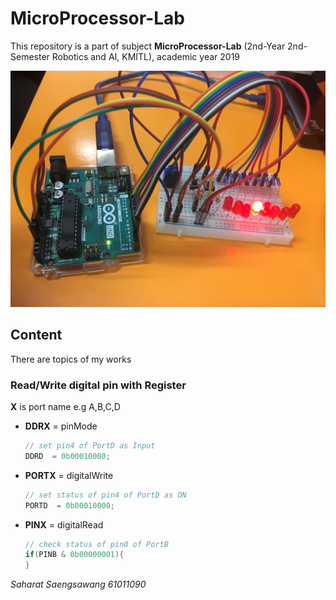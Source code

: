 # MicroProcessor-Lab

This repository is a part of subject **MicroProcessor-Lab** (2nd-Year 2nd-Semester Robotics and AI, KMITL), academic year 2019

![alt text](https://github.com/earthsaharat/MicroProcessor-Lab/blob/master/IMG_1421.JPG "Arduino")

## Content

There are topics of my works

### Read/Write digital pin with Register 
**X** is port name e.g A,B,C,D
- **DDRX** = pinMode

  ```c++
  // set pin4 of PortD as Input
  DDRD  = 0b00010000;
  ```

- **PORTX** = digitalWrite

  ```c++
  // set status of pin4 of PortD as ON
  PORTD  = 0b00010000;
  ```
  
- **PINX** = digitalRead

  ```c++
  // check status of pin0 of PortB
  if(PINB & 0b00000001){
  }
  ```

*Saharat Saengsawang 61011090*
